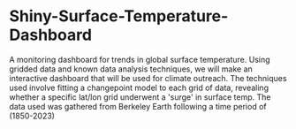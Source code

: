 # Shiny-Surface-Temperature-Dashboard
A monitoring dashboard for trends in global surface temperature. 
Using gridded data and known data analysis techniques, we will make an interactive dashboard that will be used for climate outreach.
The techniques used involve fitting a changepoint model to each grid of data, revealing whether a specific lat/lon grid underwent a 'surge' in surface temp.
The data used was gathered from Berkeley Earth following a time period of (1850-2023)
